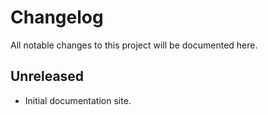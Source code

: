 # Changelog

All notable changes to this project will be documented here.

## Unreleased
- Initial documentation site.

